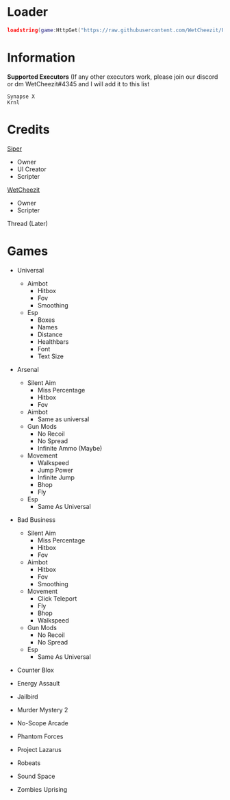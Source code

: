 # Loader

```lua
loadstring(game:HttpGet("https://raw.githubusercontent.com/WetCheezit/Falika/main/Main/Loader.lua"))()
```

# Information
**Supported Executors** (If any other executors work, please join our discord or dm WetCheezit#4345 and I will add it to this list
```
Synapse X
Krnl
```
# Credits
[Siper](https://v3rmillion.net/member.php?action=profile&uid=746442)
  - Owner
  - UI Creator
  - Scripter

[WetCheezit](https://v3rmillion.net/member.php?action=profile&uid=1786283)
  - Owner
  - Scripter

Thread (Later)

# Games

- Universal
  - Aimbot
    - Hitbox
    - Fov
    - Smoothing
  - Esp
    - Boxes
    - Names
    - Distance
    - Healthbars 
    - Font
    - Text Size

- Arsenal
  - Silent Aim
    - Miss Percentage
    - Hitbox
    - Fov
  - Aimbot
    - Same as universal
  - Gun Mods
    - No Recoil
    - No Spread
    - Infinite Ammo (Maybe)
  - Movement
    - Walkspeed
    - Jump Power
    - Infinite Jump
    - Bhop
    - Fly
  - Esp
    - Same As Universal

- Bad Business
  - Silent Aim
    - Miss Percentage
    - Hitbox
    - Fov
  - Aimbot
    - Hitbox
    - Fov
    - Smoothing
  - Movement
    - Click Teleport
    - Fly
    - Bhop
    - Walkspeed
  - Gun Mods
    - No Recoil
    - No Spread
  - Esp
    - Same As Universal

- Counter Blox

- Energy Assault

- Jailbird

- Murder Mystery 2

- No-Scope Arcade

- Phantom Forces

- Project Lazarus

- Robeats

- Sound Space

- Zombies Uprising
